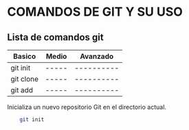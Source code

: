 COMANDOS DE GIT Y SU USO
========================

Lista de comandos git
----------------------

| Basico | Medio | Avanzado |
| ------ | ----- | -------- |
| git init | ----- | ----------    |
| git clone <url> | ----- | ----------    |
| git add <file> | ----- | ----------    |


Inicializa un nuevo repositorio Git en el directorio actual.

```bash
    git init 
```